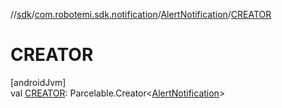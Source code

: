 //[sdk](../../../index.md)/[com.robotemi.sdk.notification](../index.md)/[AlertNotification](index.md)/[CREATOR](-c-r-e-a-t-o-r.md)

# CREATOR

[androidJvm]\
val [CREATOR](-c-r-e-a-t-o-r.md): Parcelable.Creator&lt;[AlertNotification](index.md)&gt;

